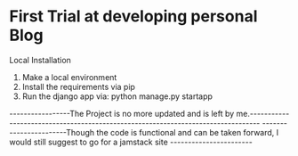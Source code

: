 # First Trial at developing personal Blog


Local Installation 

1. Make a local environment
2. Install the requirements via pip
3. Run the django app via: python manage.py startapp <app-name>
  
  
  
  -----------------The Project is no more updated and is left by me.---------------------------------------------------------------------------------
  -----------------------Though the code is functional and can be taken forward, I would still suggest to go for a jamstack site -----------------------

